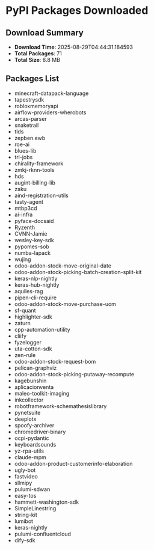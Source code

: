 # PyPI Packages Downloaded

## Download Summary
- **Download Time**: 2025-08-29T04:44:31.184593
- **Total Packages**: 71
- **Total Size**: 8.8 MB

## Packages List
- minecraft-datapack-language
- tapestrysdk
- robloxmemoryapi
- airflow-providers-wherobots
- arcas-parser
- snaketrail
- tlds
- zepben.ewb
- roe-ai
- blues-lib
- trl-jobs
- chirality-framework
- zmkj-rknn-tools
- hds
- augint-billing-lib
- zaku
- aind-registration-utils
- tasty-agent
- mtbp3cd
- ai-infra
- pyface-docsaid
- Ryzenth
- CVNN-Jamie
- wesley-key-sdk
- pypomes-sob
- numba-lapack
- wujing
- odoo-addon-stock-move-original-date
- odoo-addon-stock-picking-batch-creation-split-kit
- keras-nlp-nightly
- keras-hub-nightly
- aquiles-rag
- pipen-cli-require
- odoo-addon-stock-move-purchase-uom
- sf-quant
- highlighter-sdk
- zaturn
- cpp-automation-utility
- cliify
- fyzelogger
- uta-cotton-sdk
- zen-rule
- odoo-addon-stock-request-bom
- pelican-graphviz
- odoo-addon-stock-picking-putaway-recompute
- kagebunshin
- aplicacionventa
- maleo-toolkit-imaging
- inkcollector
- robotframework-schemathesislibrary
- pynetsuite
- deeplotx
- spoofy-archiver
- chromedriver-binary
- ocpi-pydantic
- keyboardsounds
- yz-rpa-utils
- claude-mpm
- odoo-addon-product-customerinfo-elaboration
- ugly-bot
- fastvideo
- sllmipy
- pulumi-sdwan
- easy-tos
- hammett-washington-sdk
- SimpleLinestring
- string-kit
- lumibot
- keras-nightly
- pulumi-confluentcloud
- dify-sdk

